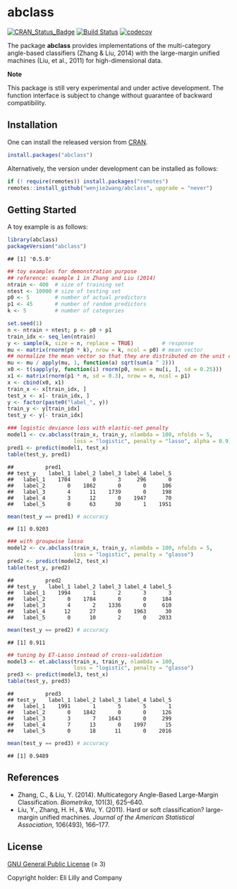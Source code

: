abclass
================

[![CRAN_Status_Badge](https://www.r-pkg.org/badges/version/abclass)](https://CRAN.R-project.org/package=abclass)
[![Build
Status](https://github.com/wenjie2wang/abclass/actions/workflows/R-CMD-check.yaml/badge.svg)](https://github.com/wenjie2wang/abclass/actions)
[![codecov](https://codecov.io/gh/wenjie2wang/abclass/branch/main/graph/badge.svg)](https://app.codecov.io/gh/wenjie2wang/abclass)

The package **abclass** provides implementations of the multi-category
angle-based classifiers (Zhang & Liu, 2014) with the large-margin
unified machines (Liu, et al., 2011) for high-dimensional data.

**Note**

This package is still very experimental and under active development.
The function interface is subject to change without guarantee of
backward compatibility.

## Installation

One can install the released version from
[CRAN](https://CRAN.R-project.org/package=abclass).

``` r
install.packages("abclass")
```

Alternatively, the version under development can be installed as
follows:

``` r
if (! require(remotes)) install.packages("remotes")
remotes::install_github("wenjie2wang/abclass", upgrade = "never")
```

## Getting Started

A toy example is as follows:

``` r
library(abclass)
packageVersion("abclass")
```

    ## [1] '0.5.0'

``` r
## toy examples for demonstration purpose
## reference: example 1 in Zhang and Liu (2014)
ntrain <- 400  # size of training set
ntest <- 10000 # size of testing set
p0 <- 5        # number of actual predictors
p1 <- 45       # number of random predictors
k <- 5         # number of categories

set.seed(1)
n <- ntrain + ntest; p <- p0 + p1
train_idx <- seq_len(ntrain)
y <- sample(k, size = n, replace = TRUE)         # response
mu <- matrix(rnorm(p0 * k), nrow = k, ncol = p0) # mean vector
## normalize the mean vector so that they are distributed on the unit circle
mu <- mu / apply(mu, 1, function(a) sqrt(sum(a ^ 2)))
x0 <- t(sapply(y, function(i) rnorm(p0, mean = mu[i, ], sd = 0.25)))
x1 <- matrix(rnorm(p1 * n, sd = 0.3), nrow = n, ncol = p1)
x <- cbind(x0, x1)
train_x <- x[train_idx, ]
test_x <- x[- train_idx, ]
y <- factor(paste0("label_", y))
train_y <- y[train_idx]
test_y <- y[- train_idx]

### logistic deviance loss with elastic-net penalty
model1 <- cv.abclass(train_x, train_y, nlambda = 100, nfolds = 5,
                     loss = "logistic", penalty = "lasso", alpha = 0.9)
pred1 <- predict(model1, test_x)
table(test_y, pred1)
```

    ##          pred1
    ## test_y    label_1 label_2 label_3 label_4 label_5
    ##   label_1    1704       0       3     296       0
    ##   label_2       0    1862       0       0     106
    ##   label_3       4      11    1739       0     198
    ##   label_4       3      12       0    1947      70
    ##   label_5       0      63      30       1    1951

``` r
mean(test_y == pred1) # accuracy
```

    ## [1] 0.9203

``` r
### with groupwise lasso
model2 <- cv.abclass(train_x, train_y, nlambda = 100, nfolds = 5,
                     loss = "logistic", penalty = "glasso")
pred2 <- predict(model2, test_x)
table(test_y, pred2)
```

    ##          pred2
    ## test_y    label_1 label_2 label_3 label_4 label_5
    ##   label_1    1994       1       2       3       3
    ##   label_2       0    1784       0       0     184
    ##   label_3       4       2    1336       0     610
    ##   label_4      12      27       0    1963      30
    ##   label_5       0      10       2       0    2033

``` r
mean(test_y == pred2) # accuracy
```

    ## [1] 0.911

``` r
## tuning by ET-Lasso instead of cross-validation
model3 <- et.abclass(train_x, train_y, nlambda = 100,
                     loss = "logistic", penalty = "glasso")
pred3 <- predict(model3, test_x)
table(test_y, pred3)
```

    ##          pred3
    ## test_y    label_1 label_2 label_3 label_4 label_5
    ##   label_1    1991       1       5       5       1
    ##   label_2       0    1842       0       0     126
    ##   label_3       3       7    1643       0     299
    ##   label_4       7      13       0    1997      15
    ##   label_5       0      18      11       0    2016

``` r
mean(test_y == pred3) # accuracy
```

    ## [1] 0.9489

## References

- Zhang, C., & Liu, Y. (2014). Multicategory Angle-Based Large-Margin
  Classification. *Biometrika*, 101(3), 625–640.
- Liu, Y., Zhang, H. H., & Wu, Y. (2011). Hard or soft classification?
  large-margin unified machines. *Journal of the American Statistical
  Association*, 106(493), 166–177.

## License

[GNU General Public License](https://www.gnu.org/licenses/) (≥ 3)

Copyright holder: Eli Lilly and Company

